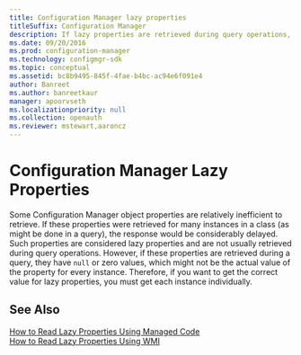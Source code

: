 ```yaml
---
title: Configuration Manager lazy properties
titleSuffix: Configuration Manager
description: If lazy properties are retrieved during query operations, they have null or zero values.
ms.date: 09/20/2016
ms.prod: configuration-manager
ms.technology: configmgr-sdk
ms.topic: conceptual
ms.assetid: bc8b9495-845f-4fae-b4bc-ac94e6f091e4
author: Banreet
ms.author: banreetkaur
manager: apoorvseth
ms.localizationpriority: null
ms.collection: openauth
ms.reviewer: mstewart,aaroncz 
---
```

# Configuration Manager Lazy Properties
Some Configuration Manager object properties are relatively inefficient to retrieve. If these properties were retrieved for many instances in a class (as might be done in a query), the response would be considerably delayed. Such properties are considered lazy properties and are not usually retrieved during query operations. However, if these properties are retrieved during a query, they have `null` or zero values, which might not be the actual value of the property for every instance. Therefore, if you want to get the correct value for lazy properties, you must get each instance individually.  

## See Also  
 [How to Read Lazy Properties Using Managed Code](../../../develop/core/understand/how-to-read-lazy-properties-by-using-managed-code.md)   
 [How to Read Lazy Properties Using WMI](../../../develop/core/understand/how-to-read-lazy-properties-by-using-wmi.md)
